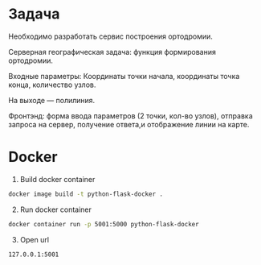 # Задача
Необходимо разработать сервис построения ортодромии. 

Серверная географическая задача: функция формирования ортодромии.

Входные параметры: Координаты точки начала, координаты точка конца, количество узлов.

На выходе — полилиния.

Фронтэнд: форма ввода параметров (2 точки, кол-во узлов), отправка запроса на сервер, получение ответа,и отображение линии на карте.

# Docker

1. Build docker container

```bash
docker image build -t python-flask-docker .  
```

2. Run docker container

```bash
docker container run -p 5001:5000 python-flask-docker
```

3. Open url

```
127.0.0.1:5001
```
